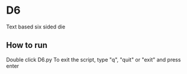 # D6
Text based six sided die

## How to run
Double click D6.py
To exit the script, type "q", "quit" or "exit" and press enter
